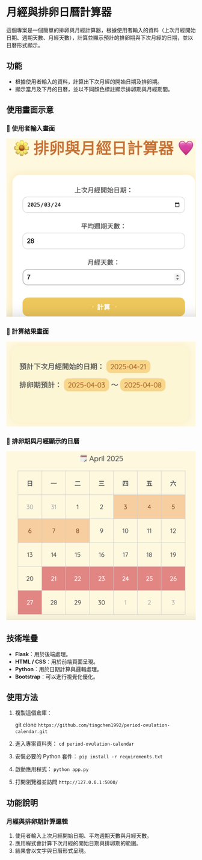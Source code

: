 #  月經與排卵日曆計算器 

這個專案是一個簡單的排卵與月經計算器，根據使用者輸入的資料（上次月經開始日期、週期天數、月經天數），計算並顯示預計的排卵期與下次月經的日期，並以日曆形式顯示。

## 功能
- 根據使用者輸入的資料，計算出下次月經的開始日期及排卵期。
- 顯示當月及下月的日曆，並以不同顏色標註顯示排卵期與月經期間。

## 使用畫面示意

### 🔸 使用者輸入畫面
![使用者輸入畫面](screenshots/input.png)

### 🔸 計算結果畫面
![預測結果畫面](screenshots/result.png)

### 🔸 排卵期與月經顯示的日曆
![日曆畫面](screenshots/calendar.png)



## 技術堆疊
- **Flask**：用於後端處理。
- **HTML / CSS**：用於前端頁面呈現。
- **Python**：用於日期計算與邏輯處理。
- **Bootstrap**：可以進行視覺化優化。

## 使用方法

1. 複製這個倉庫：
   
   git clone `https://github.com/tingchen1992/period-ovulation-calendar.git`

2. 進入專案資料夾：
`cd period-ovulation-calendar`

3. 安裝必要的 Python 套件：
`pip install -r requirements.txt`

4. 啟動應用程式：
`python app.py`

5. 打開瀏覽器並訪問 `http://127.0.0.1:5000/`

## 功能說明
### 月經與排卵期計算邏輯
1. 使用者輸入上次月經開始日期、平均週期天數與月經天數。
2. 應用程式會計算下次月經的開始日期與排卵期的範圍。
3. 結果會以文字與日曆形式呈現。




